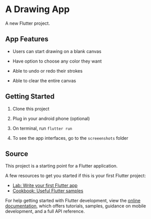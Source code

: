 # A Drawing App

A new Flutter project.

## App Features

- Users can start drawing on a blank canvas

- Have option to choose any color they want

- Able to undo or redo their strokes

- Able to clear the entire canvas

## Getting Started

1. Clone this project

2. Plug in your android phone (optional)

3. On terminal, run `flutter run`

4. To see the app interfaces, go to the `screeenshots` folder

## Source

This project is a starting point for a Flutter application.

A few resources to get you started if this is your first Flutter project:

- [Lab: Write your first Flutter app](https://docs.flutter.dev/get-started/codelab)
- [Cookbook: Useful Flutter samples](https://docs.flutter.dev/cookbook)

For help getting started with Flutter development, view the
[online documentation](https://docs.flutter.dev/), which offers tutorials,
samples, guidance on mobile development, and a full API reference.
